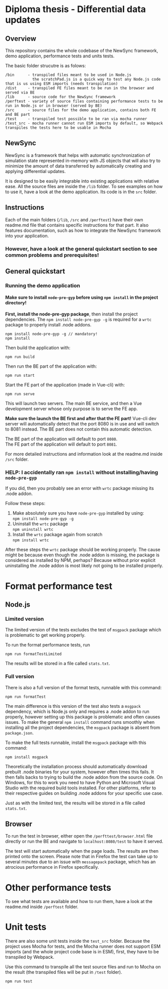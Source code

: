 # Diploma thesis - Differential data updates
## Overview
This repository contains the whole codebase of the NewSync framework, demo application, performance tests and units tests.

The basic folder strucutre is as folows:
```
/bin      - transpiled files meant to be used in Node.js
            the scratchPad.js is a quick way to test any Node.js code that is us using ESM imports (needs transpilation)
/dist     - transpiled FE files meant to be run in the browser and served via BE 
/lib      - source code for the NewSync framework
/perftest - variety of source files containing performance tests to be run in Node.js or in browser (served by BE)
/src      - source files for the demo application, contains both FE and BE part
/test     - transpiled test possible to be ran via mocha runner
/test_src - mocha runner cannot run ESM imports by default, so Webpack transpiles the tests here to be usable in Mocha
```

## NewSync
NewSync is a framework that helps with automatic synchronization of simulation state represented in-memory with JS
objects that will also try to minimize the amount of data transferred by automatically creating and applying 
differential updates.

It is designed to be easily integrable into existing applications with relative ease. All the 
source files are inside the `/lib` folder. To see examples on how to use it, have a look at the demo application. Its
code is in the `src` folder.

## Instructions
Each of the main folders (`/lib`, `/src` and `/perftest`) have their own readme.md file that contains specific 
instructions for that part. It also features documentation, such as how to integrate the NewSync framework into your
application.

### However, have a look at the general quickstart section to see common problems and prerequisites!

## General quickstart
### Running the demo application
#### Make sure to install `node-pre-gyp` before using ```npm install``` in the project directory!  

**First, install the node-pre-gyp package**, then install the project dependencies. The 
```npm install node-pre-gyp -g``` is required for a ```wrtc``` package to properly install .node addons.
```
npm install node-pre-gyp -g // mandatory!
npm install
```
Then build the application with:
```
npm run build
```
Then run the BE part of the application with:
```
npm run start
```
Start the FE part of the application (made in Vue-cli) with:
```
npm run serve
```
This will launch two servers. The main BE service, and then a Vue development server whose only purpose is to serve
the FE app.

**Make sure the launch the BE first and after that the FE part!** Vue-cli dev server will automatically detect that the
port 8080 is in use and will switch to 8081 instead. The BE part does not contain this automatic detection.

The BE part of the application will default to port ```8080```.   
The FE part of the application will default to port ```8081```.

For more detailed instructions and information look at the readme.md inside `/src` folder.

### HELP: I accidentally ran `npm install` without installing/having `node-pre-gyp`
If you did, then you probably see an error with `wrtc` package missing its .node addon.

Follow these steps:
 1) Make absolutely sure you have `node-pre-gyp` installed by using:  
 `npm install node-pre-gyp -g`
 2) Uninstall the `wrtc` package  
 `npm uninstall wrtc`
 3) Install the `wrtc` package again from scratch  
 `npm install wrtc`
 
After these steps the `wrtc` package should be working properly. The cause might be because even though the .node addon
is missing, the package is considered as installed by NPM, perhaps? Because without prior explicit uninstalling the .node
addon is most likely not going to be installed properly.

# Format performance test
## Node.js
### Limited version
The limited version of the tests excludes the test of `msgpack` package which is problematic to get working properly.

To run the format performance tests, run
```
npm run formatTestLimited
```
The results will be stored in a file called ```stats.txt```.

### Full version
There is also a full version of the format tests, runnable with this command:
```
npm run formatTest
```
The main difference is this version of the test also tests a `msgpack` dependency, which is Node.js only and requires
a .node addon to run properly, however setting up this package is problematic and often causes issues. To make the
general `npm install` command runs smoothly when installing all the project dependencies, the `msgpack` package is
absent from `package.json`.

To make the full tests runnable, install the `msgpack` package with this command:
```
npm install msgpack
```
Theoretically the installation process should automatically download prebuilt .node binaries for your system, however
often times this fails. It then falls backs to trying to build the .node addon from the source code. On Windows, for
this to work you need to have Python and Microsoft Visual Studio with the required build tools installed. For other
platforms, refer to their respective guides on building .node addons for your specific use case.

Just as with the limited test, the results will be stored in a file called ```stats.txt```.
## Browser
To run the test in browser, either open the ```/perfttest/browser.html``` file directly or run the BE and navigate to 
```localhost:8080/test``` to have it served.

The test will start automatically when the page loads. The results are then printed onto the screen. Please note that in
Firefox the test can take up to several minutes due to an issue with ```messagepack``` package, which has an atrocious
performance in Firefox specifically.

# Other performance tests
To see what tests are available and how to run them, have a look at the readme.md inside `/perftest` folder.

# Unit tests
There are also some unit tests inside the `test_src` folder. Because the project uses Mocha for tests, and the Mocha
runner does not support ESM imports (and the whole project code base is in ESM), first, they have to be transpiled
by Webpack.

Use this command to transpile all the test source files and run to Mocha on the result (the transpiled files will be put
in `/test` folder).
```
npm run test
```
